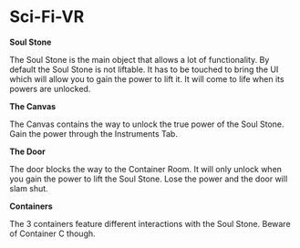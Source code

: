 # Sci-Fi-VR

**Soul Stone**

The Soul Stone is the main object that allows a lot of functionality. By default the Soul Stone is not liftable. It has to be touched to bring the UI which will allow you to gain the power to lift it.
It will come to life when its powers are unlocked.

**The Canvas**

The Canvas contains the way to unlock the true power of the Soul Stone. Gain the power through the Instruments Tab.

**The Door**

The door blocks the way to the Container Room. It will only unlock when you gain the power to lift the Soul Stone. Lose the power and the door will slam shut.

**Containers**

The 3 containers feature different interactions with the Soul Stone. Beware of Container C though.
